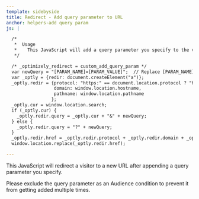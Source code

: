 ```yaml
---
template: sidebyside
title: Redirect - Add query parameter to URL
anchor: helpers-add query param
js: |

  /*
   *  Usage
   *    This JavaScript will add a query parameter you specify to the visitor's current URL.
   */

  /* _optimizely_redirect = custom_add_query_param */
  var newQuery = "[PARAM_NAME]=[PARAM_VALUE]";  // Replace [PARAM_NAME] and [PARAM_VALUE]
  var _optly = {redir: document.createElement("a")};
  _optly.redir = {protocol: "https:" == document.location.protocol ? "https://" : "http://",
                  domain: window.location.hostname,
                  pathname: window.location.pathname
                 };
  _optly.cur = window.location.search;
  if (_optly.cur) {
    _optly.redir.query = _optly.cur + "&" + newQuery;
  } else {
    _optly.redir.query = "?" + newQuery;
  }
  _optly.redir.href = _optly.redir.protocol + _optly.redir.domain + _optly.redir.pathname + _optly.redir.query;
  window.location.replace(_optly.redir.href);

---
```


This JavaScript will redirect a visitor to a new URL after appending a query parameter you specify.

Please exclude the query parameter as an Audience condition to prevent it from getting added multiple times.
